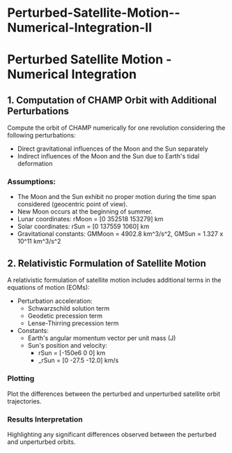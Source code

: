 # Perturbed-Satellite-Motion--Numerical-Integration-II
# Perturbed Satellite Motion - Numerical Integration

## 1. Computation of CHAMP Orbit with Additional Perturbations

Compute the orbit of CHAMP numerically for one revolution considering the following perturbations:
- Direct gravitational influences of the Moon and the Sun separately
- Indirect influences of the Moon and the Sun due to Earth's tidal deformation

### Assumptions:
- The Moon and the Sun exhibit no proper motion during the time span considered (geocentric point of view).
- New Moon occurs at the beginning of summer.
- Lunar coordinates: rMoon = [0 352518 153279] km
- Solar coordinates: rSun = [0 137559 1060] km
- Gravitational constants: GMMoon = 4902.8 km^3/s^2, GMSun = 1.327 x 10^11 km^3/s^2

## 2. Relativistic Formulation of Satellite Motion

A relativistic formulation of satellite motion includes additional terms in the equations of motion (EOMs):
- Perturbation acceleration:
  - Schwarzschild solution term
  - Geodetic precession term
  - Lense-Thirring precession term
- Constants:
  - Earth's angular momentum vector per unit mass (J)
  - Sun's position and velocity:
    - rSun = [-150e6 0 0] km
    - _rSun = [0 -27.5 -12.0] km/s

### Plotting
Plot the differences between the perturbed and unperturbed satellite orbit trajectories.

### Results Interpretation
Highlighting any significant differences observed between the perturbed and unperturbed orbits.

